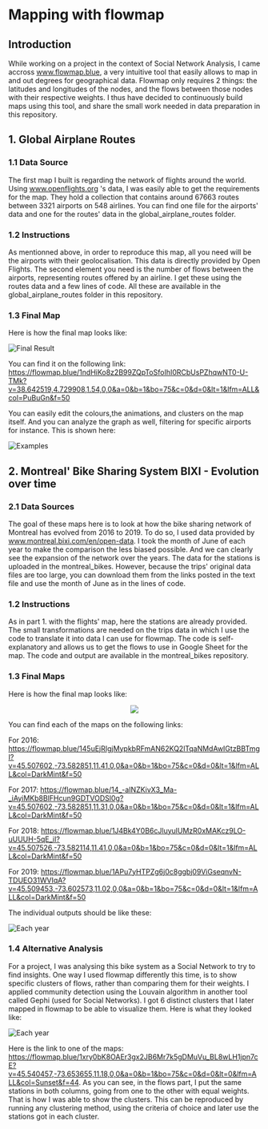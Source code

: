 # Mapping with flowmap

## Introduction 
While working on a project in the context of Social Network Analysis, I came accross www.flowmap.blue, a very intuitive tool that easily allows to map in and out degrees for geographical data. 
Flowmap only requires 2 things: the latitudes and longitudes of the nodes, and the flows between those nodes with their respective weights.
I thus have decided to continuously build maps using this tool, and share the small work needed in data preparation in this repository.

## 1. Global Airplane Routes

### 1.1 Data Source
The first map I built is regarding the network of flights around the world. Using www.openflights.org 's data, I was easily able to get the requirements for the map. They hold a collection that contains around 67663 routes between 3321 airports on 548 airlines. You can find one file for the airports' data and one for the routes' data in the global_airplane_routes folder. 

### 1.2 Instructions
As mentionned above, in order to reproduce this map, all you need will be the airports with their geolocalisation. This data is directly provided by Open Flights. The second element you need is the number of flows between the airports, representing routes offered by an airline. I get these using the routes data and a few lines of code. All these are available in the global_airplane_routes folder in this repository.

### 1.3 Final Map
Here is how the final map looks like:

![Final Result](/global_airplane_routes/final_result.png)

You can find it on the following link: https://flowmap.blue/1ndHiKo8z2B99ZQpToSfoIhI0RCbUsPZhqwNT0-U-TMk?v=38.642519,4.729908,1.54,0,0&a=0&b=1&bo=75&c=0&d=0&lt=1&lfm=ALL&col=PuBuGn&f=50

You can easily edit the colours,the animations, and clusters on the map itself. And you can analyze the graph as well, filtering for specific airports for instance. This is shown here:


![Examples](/global_airplane_routes/examples.png)

## 2. Montreal' Bike Sharing System BIXI - Evolution over time

### 2.1 Data Sources
The goal of these maps here is to look at how the bike sharing network of Montreal has evolved from 2016 to 2019. To do so, I used data provided by www.montreal.bixi.com/en/open-data. I took the month of June of each year to make the comparison the less biased possible. And we can clearly see the expansion of the network over the years. The data for the stations is uploaded in the montreal_bikes. However, because the trips' original data files are too large, you can download them from the links posted in the text file and use the month of June as in the lines of code.

### 1.2 Instructions
As in part 1. with the flights' map, here the stations are already provided. The small transformations are needed on the trips data in which I use the code to translate it into data I can use for flowmap. The code is self-explanatory and allows us to get the flows to use in Google Sheet for the map. The code and output are available in the montreal_bikes repository.

### 1.3 Final Maps
Here is how the final map looks like:

<p align="center">
  <img src=https://github.com/mohamedkhanafer/FlowMap/blob/master/montreal_bikes/overtime.gif>
</p>

You can find each of the maps on the following links:

For 2016: https://flowmap.blue/145uEjRIgjMypkbRFmAN62KQ2lTqaNMdAwIGtzBBTmgI?v=45.507602,-73.582851,11.41,0,0&a=0&b=1&bo=75&c=0&d=0&lt=1&lfm=ALL&col=DarkMint&f=50

For 2017: https://flowmap.blue/14_-aINZKivX3_Ma-_iAyiMKb8BlFHcun9GDTVODSl0g?v=45.507602,-73.582851,11.31,0,0&a=0&b=1&bo=75&c=0&d=0&lt=1&lfm=ALL&col=DarkMint&f=50

For 2018: https://flowmap.blue/1J4Bk4Y0B6cJluyulUMzR0xMAKcz9LO-uUUUH-5qE_iI?v=45.507526,-73.582114,11.41,0,0&a=0&b=1&bo=75&c=0&d=0&lt=1&lfm=ALL&col=DarkMint&f=50

For 2019: https://flowmap.blue/1APu7yHTPZg6j0c8ggbj09ViGseqnvN-TDUEO31WVIqA?v=45.509453,-73.602573,11.02,0,0&a=0&b=1&bo=75&c=0&d=0&lt=1&lfm=ALL&col=DarkMint&f=50

The individual outputs should be like these:

![Each year](/montreal_bikes/years.png)

### 1.4 Alternative Analysis 
For a project, I was analysing this bike system as a Social Network to try to find insights. One way I used flowmap differently this time, is to show specific clusters of flows, rather than comparing them for their weights. I applied community detection using the Louvain algorithm in another tool called Gephi (used for Social Networks). I got 6 distinct clusters that I later mapped in flowmap to be able to visualize them. Here is what they looked like:

![Each year](/montreal_bikes/clusters.png)

Here is the link to one of the maps: https://flowmap.blue/1xry0bK8OAEr3gx2JB6Mr7k5gDMuVu_BL8wLH1jpn7cE?v=45.540457,-73.653655,11.18,0,0&a=0&b=1&bo=75&c=0&d=0&lt=0&lfm=ALL&col=Sunset&f=44.
As you can see, in the flows part, I put the same stations in both columns, going from one to the other with equal weights. That is how I was able to show the clusters. This can be reproduced by running any clustering method, using the criteria of choice and later use the stations got in each cluster.
